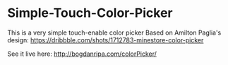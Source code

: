 Simple-Touch-Color-Picker
=========================

This is a very simple touch-enable color picker
Based on Amilton Paglia's design: https://dribbble.com/shots/1712783-minestore-color-picker

See it live here: http://bogdanripa.com/colorPicker/
